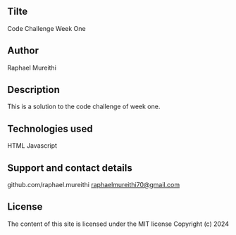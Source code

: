 ## Tilte
Code Challenge Week One 

## Author
Raphael Mureithi

## Description
This is a solution to the code challenge of week one.

## Technologies used
HTML Javascript

## Support and contact details
github.com/raphael.mureithi raphaelmureithi70@gmail.com

## License
The content of this site is licensed under the MIT license Copyright (c) 2024